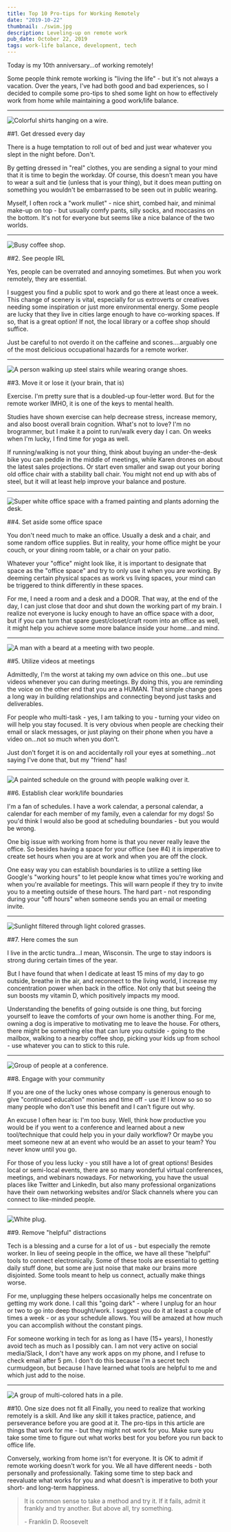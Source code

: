 ```yaml
---
title: Top 10 Pro-tips for Working Remotely
date: "2019-10-22"
thumbnail: ./swim.jpg
description: Leveling-up on remote work
pub_date: October 22, 2019
tags: work-life balance, development, tech
---
```


Today is my 10th anniversary...of working remotely!

Some people think remote working is "living the life" - but it's not always a vacation. Over the years, I've had both good and bad experiences, so I decided to compile some pro-tips to shed some light on how to effectively work from home while maintaining a good work/life balance.

<hr>

<div class="kg-card kg-image-card kg-width-medium">

![Colorful shirts hanging on a wire.](./clothes.jpg)

</div>

##1. Get dressed every day

There is a huge temptation to roll out of bed and just wear whatever you slept in the night before. Don't.

By getting dressed in "real" clothes, you are sending a signal to your mind that it is time to begin the workday. Of course, this doesn't mean you have to wear a suit and tie (unless that is your thing), but it does mean putting on something you wouldn't be embarrassed to be seen out in public wearing.

Myself, I often rock a "work mullet" - nice shirt, combed hair, and minimal make-up on top - but usually comfy pants, silly socks, and moccasins on the bottom. It's not for everyone but seems like a nice balance of the two worlds.

<hr>

<div class="kg-card kg-image-card kg-width-medium">

![Busy coffee shop.](./coffee.jpg)

</div>

##2. See people IRL

Yes, people can be overrated and annoying sometimes. But when you work remotely, they are essential.

I suggest you find a public spot to work and go there at least once a week. This change of scenery is vital, especially for us extroverts or creatives needing some inspiration or just more environmental energy. Some people are lucky that they live in cities large enough to have co-working spaces. If so, that is a great option! If not, the local library or a coffee shop should suffice.

Just be careful to not overdo it on the caffeine and scones....arguably one of the most delicious occupational hazards for a remote worker.

<hr>

<div class="kg-card kg-image-card kg-width-medium">

![A person walking up steel stairs while wearing orange shoes.](./shoes.jpg)

</div>

##3. Move it or lose it (your brain, that is)

Exercise. I'm pretty sure that is a doubled-up four-letter word. But for the remote worker IMHO, it is one of the keys to mental health.

Studies have shown exercise can help decrease stress, increase memory, and also boost overall brain cognition. What's not to love? I'm no brogrammer, but I make it a point to run/walk every day I can. On weeks when I'm lucky, I find time for yoga as well.

If running/walking is not your thing, think about buying an under-the-desk bike you can peddle in the middle of meetings, while Karen drones on about the latest sales projections. Or start even smaller and swap out your boring old office chair with a stability ball chair. You might not end up with abs of steel, but it will at least help improve your balance and posture.

<hr>

<div class="kg-card kg-image-card kg-width-medium">

![Super white office space with a framed painting and plants adorning the desk.](./desk.jpg)

</div>

##4. Set aside some office space

You don't need much to make an office. Usually a desk and a chair, and some random office supplies. But in reality, your home office might be your couch, or your dining room table, or a chair on your patio.

Whatever your "office" might look like, it is important to designate that space as the "office space" and try to only use it when you are working. By deeming certain physical spaces as work vs living spaces, your mind can be triggered to think differently in these spaces.

For me, I need a room and a desk and a DOOR. That way, at the end of the day, I can just close that door and shut down the working part of my brain. I realize not everyone is lucky enough to have an office space with a door, but if you can turn that spare guest/closet/craft room into an office as well, it might help you achieve some more balance inside your home...and mind.

<hr>

<div class="kg-card kg-image-card kg-width-medium">

![A man with a beard at a meeting with two people.](./meeting.jpg)

</div>

##5. Utilize videos at meetings

Admittedly, I'm the worst at taking my own advice on this one...but use videos whenever you can during meetings. By doing this, you are reminding the voice on the other end that you are a HUMAN. That simple change goes a long way in building relationships and connecting beyond just tasks and deliverables.

For people who multi-task - yes, I am talking to you - turning your video on will help you stay focused. It is very obvious when people are checking their email or slack messages, or just playing on their phone when you have a video on...not so much when you don't.

Just don't forget it is on and accidentally roll your eyes at something...not saying I've done that, but my "friend" has!

<hr>

<div class="kg-card kg-image-card kg-width-medium">

![A painted schedule on the ground with people walking over it.](./schedule.jpg)

</div>

##6. Establish clear work/life boundaries

I'm a fan of schedules. I have a work calendar, a personal calendar, a calendar for each member of my family, even a calendar for my dogs! So you'd think I would also be good at scheduling boundaries - but you would be wrong.

One big issue with working from home is that you never really leave the office. So besides having a space for your office (see #4) it is imperative to create set hours when you are at work and when you are off the clock.

One easy way you can establish boundaries is to utilize a setting like Google's "working hours" to let people know what times you're working and when you're available for meetings. This will warn people if they try to invite you to a meeting outside of these hours. The hard part - not responding during your "off hours" when someone sends you an email or meeting invite.

<hr>

<div class="kg-card kg-image-card kg-width-medium">

![Sunlight filtered through light colored grasses.](./sun.jpg)

</div>

##7. Here comes the sun

I live in the arctic tundra...I mean, Wisconsin. The urge to stay indoors is strong during certain times of the year.

But I have found that when I dedicate at least 15 mins of my day to go outside, breathe in the air, and reconnect to the living world, I increase my concentration power when back in the office. Not only that but seeing the sun boosts my vitamin D, which positively impacts my mood.

Understanding the benefits of going outside is one thing, but forcing yourself to leave the comforts of your own home is another thing. For me, owning a dog is imperative to motivating me to leave the house. For others, there might be something else that can lure you outside - going to the mailbox, walking to a nearby coffee shop, picking your kids up from school - use whatever you can to stick to this rule.

<hr>

<div class="kg-card kg-image-card kg-width-medium">

![Group of people at a conference.](./audience.jpg)

</div>

##8. Engage with your community

If you are one of the lucky ones whose company is generous enough to give "continued education" monies and time off - use it! I know so so so many people who don't use this benefit and I can't figure out why.

An excuse I often hear is: I'm too busy. Well, think how productive you would be if you went to a conference and learned about a new tool/technique that could help you in your daily workflow? Or maybe you meet someone new at an event who would be an asset to your team? You never know until you go.

For those of you less lucky - you still have a lot of great options! Besides local or semi-local events, there are so many wonderful virtual conferences, meetings, and webinars nowadays. For networking, you have the usual places like Twitter and LinkedIn, but also many professional organizations have their own networking websites and/or Slack channels where you can connect to like-minded people.

<hr>

<div class="kg-card kg-image-card kg-width-medium">

![White plug.](./plug.jpg)

</div>

##9. Remove "helpful" distractions

Tech is a blessing and a curse for a lot of us - but especially the remote worker. In lieu of seeing people in the office, we have all these "helpful" tools to connect electronically. Some of these tools are essential to getting daily stuff done, but some are just noise that make our brains more disjointed. Some tools meant to help us connect, actually make things worse.

For me, unplugging these helpers occasionally helps me concentrate on getting my work done. I call this "going dark" - where I unplug for an hour or two to go into deep thought/work. I suggest you do it at least a couple of times a week - or as your schedule allows. You will be amazed at how much you can accomplish without the constant pings.

For someone working in tech for as long as I have (15+ years), I honestly avoid tech as much as I possibly can. I am not very active on social media/Slack, I don't have any work apps on my phone, and I refuse to check email after 5 pm. I don't do this because I'm a secret tech curmudgeon, but because I have learned what tools are helpful to me and which just add to the noise.

<hr>

<div class="kg-card kg-image-card kg-width-medium">

![A group of multi-colored hats in a pile.](./hats.jpg)

</div>

##10. One size does not fit all
Finally, you need to realize that working remotely is a skill. And like any skill it takes practice, patience, and perseverance before you are good at it. The pro-tips in this article are things that work for me - but they might not work for you. Make sure you take some time to figure out what works best for you before you run back to office life.

Conversely, working from home isn't for everyone. It is OK to admit if remote working doesn't work for you. We all have different needs - both personally and professionally. Taking some time to step back and reevaluate what works for you and what doesn't is imperative to both your short- and long-term happiness.

<blockquote>It is common sense to take a method and try it. If it fails, admit it frankly and try another. But above all, try something.<br><p class="float-right">- Franklin D. Roosevelt</p></blockquote>
